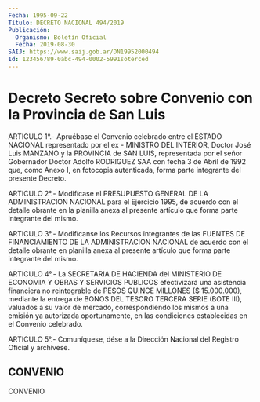 ```yaml
---
Fecha: 1995-09-22
Título: DECRETO NACIONAL 494/2019
Publicación:
  Organismo: Boletín Oficial
  Fecha: 2019-08-30
SAIJ: https://www.saij.gob.ar/DN19952000494
Id: 123456789-0abc-494-0002-5991soterced
---
```

# Decreto Secreto sobre Convenio con la Provincia de San Luis

<a id="1"></a>
ARTICULO 1°.- Apruébase el Convenio celebrado entre el ESTADO NACIONAL representado por el ex - MINISTRO DEL INTERIOR, Doctor José Luis MANZANO y la PROVINCIA de SAN LUIS, representada por el señor Gobernador Doctor Adolfo RODRIGUEZ SAA con fecha 3 de Abril de 1992 que, como Anexo I, en fotocopia autenticada, forma parte integrante del presente Decreto.

<a id="2"></a>
ARTICULO 2°.- Modifícase el PRESUPUESTO GENERAL DE LA ADMINISTRACION NACIONAL para el Ejercicio 1995, de acuerdo con el detalle obrante en la planilla anexa al presente artículo que forma parte integrante del mismo.

<a id="3"></a>
ARTICULO 3°.- Modifícanse los Recursos integrantes de las FUENTES DE FINANCIAMIENTO DE LA ADMINISTRACION NACIONAL de acuerdo con el detalle obrante en planilla anexa al presente artículo que forma parte integrante del mismo.

<a id="4"></a>
ARTICULO 4°.- La SECRETARIA DE HACIENDA del MINISTERIO DE ECONOMIA Y OBRAS Y SERVICIOS PUBLICOS efectivizará una asistencia financiera no reintegrable de PESOS QUINCE MILLONES ($ 15.000.000), mediante la entrega de BONOS DEL TESORO TERCERA SERIE (BOTE III), valuados a su valor de mercado, correspondiendo los mismos a una emisión ya autorizada oportunamente, en las condiciones establecidas en el Convenio celebrado.

<a id="5"></a>
ARTICULO 5°.- Comuníquese, dése a la Dirección Nacional del Registro Oficial y archívese.

## CONVENIO

CONVENIO